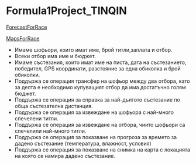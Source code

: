 # Formula1Project_TINQIN


[ForecastForRace](https://github.com/1EGFTW/Formula1Project_TINQIN_ForecastForRace.git)

[MapsForRace](https://github.com/1EGFTW/Formula1Project_TINQIN_MAPS.git)


*	Имаме шофьори, които имат име, брой титли,заплата и отбор.
* Всеки отбор има име и бюджет.
*	Имаме състезания, които имат име на писта, дата на състезанието, победител, GPS координати, разстояние за една обиколка и брой обиколки.
*	Поддържа се операция трансфер на шофьор между два отбора, като за делта е необходимо купуващият отбор да има достатъчно голям бюджет. 
*	Поддържа се операция за справка за най-дългото състезание по обща състезателна дистанция.
*	Поддържа се операция за извеждане на шофьора с най-много спечелени титли.
*	Поддържа се операция за извеждане на отбора, чиито шофьори са спечелили най-много титли.
*	Поддържа се операция за показване на прогроза за времето за дадено състезание (температура, влажност, условия)
* Поддържа се операция за показване на снимка на карта с локацията на която се намира дадено състезание.

